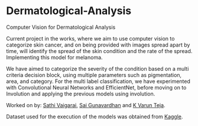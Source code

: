 # Dermatological-Analysis
Computer Vision for Dermatological Analysis

Current project in the works, where we aim to use computer vision to categorize skin cancer, and on being provided with images spread apart by time, will identify the spread of the skin condition and the rate of the spread. Implementing this model for melanoma.

We have aimed to categorize the severity of the condition based on a multi criteria decision block, using multiple parameters such as pigmentation, area, and category. For the multi label classification, we have experimented with Convolutional Neural Networks and EfficientNet, before moving on to Involution and applying the previous models using involution.


Worked on by: <a href="https://github.com/dawnorak">Sathi Vaigarai</a>, <a href="https://github.com/saigunavardhan">Sai Gunavardhan</a> and <a href="https://github.com/varunnaidu1802">K Varun Teja</a>.

Dataset used for the execution of the models was obtained from <a href="https://www.kaggle.com/datasets/fanconic/skin-cancer-malignant-vs-benign/">Kaggle</a>.
